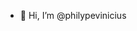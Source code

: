 - 👋 Hi, I’m @philypevinicius

<!---
philypevinicius/philypevinicius is a ✨ special ✨ repository because its `README.md` (this file) appears on your GitHub profile.
You can click the Preview link to take a look at your changes.
--->
